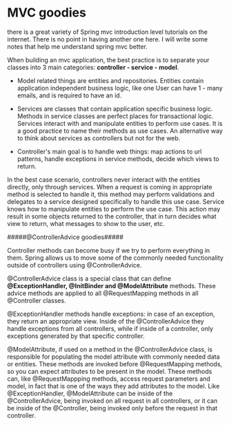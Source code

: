 # MVC goodies

there is a great variety of Spring mvc introduction level tutorials on the internet. There is no point in having another one here. I will write some notes that help me understand spring mvc better.

When building an mvc application, the best practice is to separate your classes into 3 main categories: **controller - service - model**.

* Model related things are entities and repositories. Entities contain application independent business logic, like one User can have 1 - many emails, and is required to have an id.

* Services are classes that contain application specific business logic. Methods in service classes are perfect places for transactional logic.
Services interact with and manipulate entities to perform use cases. It is a good practice to name their methods as use cases. An alternative way to think about services as controllers but not for the web.

* Controller's main goal is to handle web things: map actions to url patterns, handle exceptions in service methods, decide which views to return.

In the best case scenario, controllers never interact with the entities directly, only through services. When a request is coming in appropriate method is selected to handle it, this method may perform validations and delegates to a service designed specifically to handle this use case. Service knows how to manipulate entities to perform the use case. This action may result in some objects returned to the controller, that in turn decides what view to return, what messages to show to the user, etc.


#####@ControllerAdvice goodies#####

Controller methods can become busy if we try to perform everything in them. Spring allows us to move some of the commonly needed functionality outside of controllers using @ControllerAdvice.

@ControllerAdvice class is a special class that can define
**@ExceptionHandler, @InitBinder and @ModelAttribute** methods. These advice methods are applied to all @RequestMapping methods in all @Controller classes.

@ExceptionHandler methods handle exceptions: in case of an exception, they return an appropriate view. Inside of the @ControllerAdvice they handle exceptions from all controllers, while if inside of a controller, only exceptions generated by that specific controller.

@ModelAttribute, if used on a method in the @ControllerAdvice class, is responsible for populating the model attribute with commonly needed data or entities. These methods are invoked before @RequestMapping methods, so you can expect attributes to be present in the model. These methods can, like @RequestMappping methods, access request parameters and model, in fact that is one of the ways they add attributes to the model.
Like @ExceptionHandler, @ModelAttribute can be inside of the @ControllerAdvice, being invoked on all request in all controllers, or it can be inside of the @Controller, being invoked only before the request in that controller.

